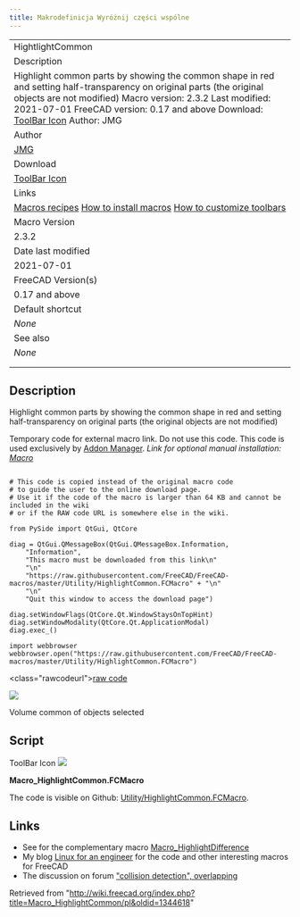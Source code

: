 ```yaml
---
title: Makrodefinicja Wyróżnij części wspólne
---
```


|                                                                                                                                                                                                                                                                                                                                       |
| ------------------------------------------------------------------------------------------------------------------------------------------------------------------------------------------------------------------------------------------------------------------------------------------------------------------------------------- |
| HightlightCommon                                                                                                                                                                                                                                                                                                                      |
| Description                                                                                                                                                                                                                                                                                                                           |
| Highlight common parts by showing the common shape in red and setting half-transparency on original parts (the original objects are not modified) Macro version: 2.3.2 Last modified: 2021-07-01 FreeCAD version: 0.17 and above Download: [ToolBar Icon](https://wiki.freecad.org/images/8/85/Macro_HighlightCommon.png) Author: JMG |
| Author                                                                                                                                                                                                                                                                                                                                |
| [JMG](/index.php?title=User:JMG&action=edit&redlink=1 "User:JMG (page does not exist)")                                                                                                                                                                                                                                               |
| Download                                                                                                                                                                                                                                                                                                                              |
| [ToolBar Icon](https://wiki.freecad.org/images/8/85/Macro_HighlightCommon.png)                                                                                                                                                                                                                                                        |
| Links                                                                                                                                                                                                                                                                                                                                 |
| [Macros recipes](/Macros_recipes "Macros recipes") [How to install macros](/How_to_install_macros "How to install macros") [How to customize toolbars](/Customize_Toolbars "Customize Toolbars")                                                                                                                                      |
| Macro Version                                                                                                                                                                                                                                                                                                                         |
| 2.3.2                                                                                                                                                                                                                                                                                                                                 |
| Date last modified                                                                                                                                                                                                                                                                                                                    |
| 2021-07-01                                                                                                                                                                                                                                                                                                                            |
| FreeCAD Version(s)                                                                                                                                                                                                                                                                                                                    |
| 0.17 and above                                                                                                                                                                                                                                                                                                                        |
| Default shortcut                                                                                                                                                                                                                                                                                                                      |
| _None_                                                                                                                                                                                                                                                                                                                                |
| See also                                                                                                                                                                                                                                                                                                                              |
| _None_                                                                                                                                                                                                                                                                                                                                |
|                                                                                                                                                                                                                                                                                                                                       |
|                                                                                                                                                                                                                                                                                                                                       |

## Description

Highlight common parts by showing the common shape in red and setting half-transparency on original parts (the original objects are not modified)

Temporary code for external macro link. Do not use this code. This code is used exclusively by [Addon Manager](/Std_AddonMgr "Std AddonMgr"). _Link for optional manual installation: [Macro](https://raw.githubusercontent.com/FreeCAD/FreeCAD-macros/master/Utility/HighlightCommon.FCMacro)_

```

# This code is copied instead of the original macro code
# to guide the user to the online download page.
# Use it if the code of the macro is larger than 64 KB and cannot be included in the wiki
# or if the RAW code URL is somewhere else in the wiki.

from PySide import QtGui, QtCore

diag = QtGui.QMessageBox(QtGui.QMessageBox.Information,
    "Information",
    "This macro must be downloaded from this link\n"
    "\n"
    "https://raw.githubusercontent.com/FreeCAD/FreeCAD-macros/master/Utility/HighlightCommon.FCMacro" + "\n"
    "\n"
    "Quit this window to access the download page")

diag.setWindowFlags(QtCore.Qt.WindowStaysOnTopHint)
diag.setWindowModality(QtCore.Qt.ApplicationModal)
diag.exec_()

import webbrowser
webbrowser.open("https://raw.githubusercontent.com/FreeCAD/FreeCAD-macros/master/Utility/HighlightCommon.FCMacro")

```

<class="rawcodeurl"><a href="<https://raw.githubusercontent.com/FreeCAD/FreeCAD-macros/master/Utility/HighlightCommon.FCMacro>">raw code</a>

![](/images/Captura_de_pantalla_de_2015-09-10_11-17-30.png)

Volume common of objects selected

## Script

ToolBar Icon ![](/images/Macro_HighlightCommon.png)

**Macro_HighlightCommon.FCMacro**

The code is visible on Github: [Utility/HighlightCommon.FCMacro](https://github.com/FreeCAD/FreeCAD-macros/blob/master/Utility/HighlightCommon.FCMacro).

## Links

- See for the complementary macro [Macro_HighlightDifference](/Macro_HighlightDifference "Macro HighlightDifference")
- My blog [Linux for an engineer](http://linuxforanengineer.blogspot.com.es/) for the code and other interesting macros for FreeCAD
- The discussion on forum ["collision detection", overlapping](http://forum.freecadweb.org/viewtopic.php?f=22&t=12426)

Retrieved from "<http://wiki.freecad.org/index.php?title=Macro_HighlightCommon/pl&oldid=1344618>"
